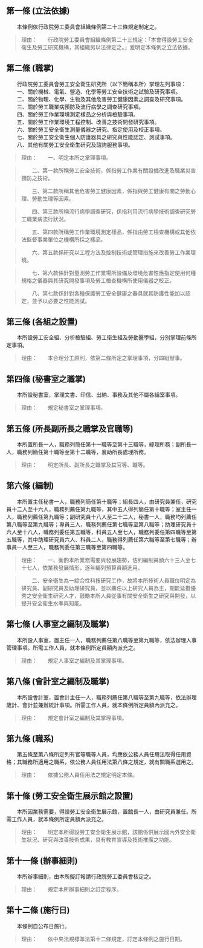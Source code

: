 第一條 (立法依據)
-----------------
　　本條例依行政院勞工委員會組織條例第二十三條規定制定之。  
> 理由：　　行政院勞工委員會組織條例第二十三規定：「本會得設勞工安全衛生及勞工研究機構，其組織另以法律定之。」爰明定本條例之立法依據。



第二條 (職掌)
-------------
　　行政院勞工委員會勞工安全衛生研究所（以下簡稱本所）掌理左列事項：  
　　一、關於機械、電氣、營造、化學等勞工安全技術之試驗及研究事項。  
　　二、關於物理、化學、生物及其他危害勞工健康因素之調查及研究事項。  
　　三、關於勞工職業病預防及流行病學之調查研究事項。  
　　四、關於勞工作業環境測定樣品之分析與檢驗事項。  
　　五、關於勞工作業環境工程控制、改善之技術開發研究事項。  
　　六、關於勞工安全衛生測量儀器之研究、指定使用及校正事項。  
　　七、關於勞工安全衛生個人防護器具之研究與性能認定、測試事項。  
　　八、其他有關勞工安全衛生研究及諮詢服務事項。  
> 理由：　　一、明定本所之掌理事項。

> 　　二、第一款所稱勞工安全技術，係指勞工作業有關設備改進及職業災害預防之技術。

> 　　三、第二款所稱其他危害勞工健康因素，係指與勞工健康有關之勞動心理、勞動生理等因素。

> 　　四、第三款所稱流行病學調查研究，係指利用流行病學技術調查研究勞工職業病流行狀況。

> 　　五、第四款所稱勞工作業環境測定樣品，係指由勞工檢查機構或其他依法監督事業單位之機構所採之樣品。

> 　　六、第五款係研究以工程方法及控制技術或管理措施來改善勞工作業環境。

> 　　七、第六款係針對量測勞工作業場所設備及環境危害性應指定使用何種規格之儀器與其研究開發事項及勞工檢查機構所使用儀器之校正。

> 　　八、第七款係針對各種保護勞工安全健康之器具就其防護性能加以認定，並予以必要之性能測試。



第三條 (各組之設置)
-------------------
　　本所設勞工安全組、分析檢驗組、勞工衛生組及勞動醫學組，分別掌理前條所定事項。  
> 理由：　　本合理分工原則，依第二條所定之掌理事項，分四組辦事。



第四條 (秘書室之職掌)
---------------------
　　本所設秘書室，掌理文書、印信、出納、事務及其他不屬各組室事項。  
> 理由：　　規定秘書室之掌理事項。



第五條 (所長副所長之職掌及官職等)
---------------------------------
　　本所置所長一人，職務列簡任第十一職等至第十三職等，綜理所務；副所長一人，職務列簡任第十職等至第十二職等，襄助所長處理所務。  
> 理由：　　明定所長、副所長之職掌及其官等、職等。



第六條 (編制)
-------------
　　本所置主任秘書一人，職務列簡任第十職等；組長四人，由研究員兼任，研究員十二人至十六人，職務列薦任第九職等，其中五人得列簡任第十職等；室主任一人，職務列薦任第九職等；副研究員十八人至二十二人，秘書一人，職務均列薦任第八職等至第九職等；專員三人，職務列薦任第七職等至第八職等；助理研究員十六人至十八人，職務列委任第五職等，科員五人至七人，職務列委任第四職等至第五職等，其中助理研究員六人、科員二人，職務得列薦任第六職等至第七職等；辦事員一人至三人，職務列委任第三職等至第四職等。  
> 理由：　　一、衡酌本所業務需要與發展趨勢，估列編制員額六十三人至七十七人，依業務發展情形，逐年編列預算員額進用。

> 　　二、安全衛生為一綜合性科技研究工作，故將本所技術人員職位明定為研究員、副研究員及助理研究員，並以薦任以上研究人員為主，期能延攬優秀之安全衛生研究人才，鼓勵本所人員從事有關安全衛生之研究與開發，以提升安全衛生水準與知能。



第七條 (人事室之編制及職掌)
---------------------------
　　本所設人事室，置主任一人，職務列薦任第八職等至第九職等，依法辦理人事管理事項。所需工作人員，就本條例所定員額內派充之。  
> 理由：　　規定人事室之編制及其掌理事項。



第八條 (會計室之編制及職掌)
---------------------------
　　本所設會計室，置會計主任一人，職務列薦任第八職等至第九職等，依法辦理歲計、會計並兼辦統計事項。所需工作人員，就本條例所定員額內派充之。  
> 理由：　　規定會計室之編制及其掌理事項。



第九條 (職系)
-------------
　　第五條至第八條所定列有官等職等人員，均應依公務人員任用法取得任用資格；其職務所適用之職系，依公務人員任用法第八條之規定，就有關職系選用之。  
> 理由：　　依據公務人員任用法之規定明定本條。



第十條 (勞工安全衛生展示館之設置)
---------------------------------
　　本所因業務需要，得設勞工安全衛生展示館，置館長一人，由研究員兼任。所需工作人員，就本條例所定員額內派充之。  
> 理由：　　明定本所得設勞工安全衛生展示館，該館係供展示國內外安全衛生狀況、研究與改善技術成果，具有教育宣導及技術推廣之功能。



第十一條 (辦事細則)
-------------------
　　本所辦事細則，由本所擬訂報請行政院勞工委員會核定之。  
> 理由：　　規定本所辦事細則之訂定程序。



第十二條 (施行日)
-----------------
　　本條例自公布日施行。  
> 理由：　　依中央法規標準法第十二條規定，訂定本條例之施行日期。